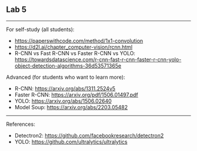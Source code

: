 ## Lab 5

***
For self-study (all students):
* https://paperswithcode.com/method/1x1-convolution
* https://d2l.ai/chapter_computer-vision/rcnn.html
* R-CNN vs Fast R-CNN vs Faster R-CNN vs YOLO: https://towardsdatascience.com/r-cnn-fast-r-cnn-faster-r-cnn-yolo-object-detection-algorithms-36d53571365e

Advanced (for students who want to learn more):
* R-CNN: https://arxiv.org/abs/1311.2524v5
* Faster R-CNN: https://arxiv.org/pdf/1506.01497.pdf
* YOLO: https://arxiv.org/abs/1506.02640
* Model Soup: https://arxiv.org/abs/2203.05482


***
References:
* Detectron2: https://github.com/facebookresearch/detectron2
* YOLO: https://github.com/ultralytics/ultralytics
